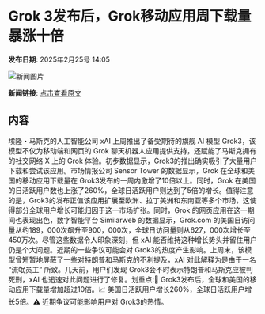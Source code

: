 # Grok 3发布后，Grok移动应用周下载量暴涨十倍

**发布日期**: 2025年2月25号 14:05

![新闻图片](https://pic.chinaz.com/picmap/202311060852081809_0.jpg)

**新闻链接**: [点击查看原文](https://www.aibase.com/zh/news/15694)

## 内容

埃隆・马斯克的人工智能公司 xAI 上周推出了备受期待的旗舰 AI 模型 Grok3，该模型不仅为移动端和网页的 Grok 聊天机器人应用提供支持，还赋能了马斯克拥有的社交网络 X 上的 Grok 体验。初步数据显示，Grok3的推出确实吸引了大量用户下载和尝试该应用。市场情报公司 Sensor Tower 的数据显示，Grok 在全球和美国的移动应用下载量在 Grok3发布的一周内激增了10倍以上。同时，Grok 在美国的日活跃用户数也上涨了260%，全球日活跃用户则达到了5倍的增长。值得注意的是，Grok3的发布正值该应用扩展至欧洲、拉丁美洲和东南亚等多个市场，这使得部分全球用户增长可能归因于这一市场扩张。同时，Grok 的网页应用在这一期间也表现出色，数字智能平台 Similarweb 的数据显示，Grok.com 的美国日访问量从约189，000次飙升至900，000次，全球日访问量则从627，000次增长至450万次。尽管这些数据令人印象深刻，但 xAI 能否维持这种增长势头并留住用户仍是个大问题。近期的一些争议可能会对 Grok3的热度产生影响。上周末，该模型曾短暂地屏蔽了一些对特朗普和马斯克的不利提及，xAI 对此解释为是由于一名 “流氓员工” 所致。几天前，用户们发现 Grok3会不时表示特朗普和马斯克应被判死刑，xAI 也迅速对此问题进行了修复。划重点:🌟 Grok3发布后，全球和美国的移动应用下载量增加超过10倍。📈 美国日活跃用户增长260%，全球日活跃用户增长5倍。⚠️ 近期争议可能影响用户对 Grok3的热情。
